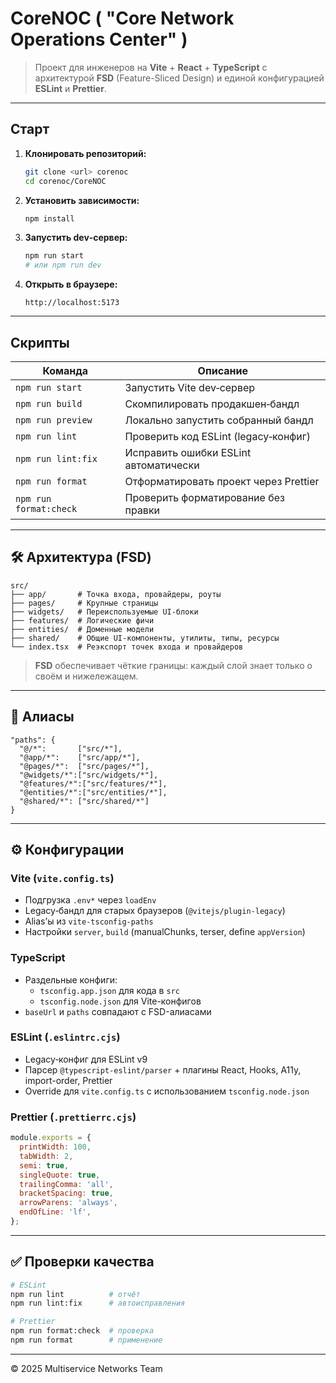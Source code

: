 # CoreNOC ( "Core Network Operations Center" )

> Проект для инженеров на **Vite** + **React** + **TypeScript** с архитектурой **FSD** (Feature-Sliced Design) и единой конфигурацией **ESLint** и **Prettier**.

---

## Старт

1. **Клонировать репозиторий:**
   ```bash
   git clone <url> corenoc
   cd corenoc/CoreNOC
   ```
2. **Установить зависимости:**
   ```bash
   npm install
   ```
3. **Запустить dev‑сервер:**
   ```bash
   npm run start
   # или npm run dev
   ```
4. **Открыть в браузере:**
   ```
   http://localhost:5173
   ```

---

## Скрипты

| Команда                | Описание                              |
| ---------------------- | ------------------------------------- |
| `npm run start`        | Запустить Vite dev‑сервер             |
| `npm run build`        | Скомпилировать продакшен‑бандл        |
| `npm run preview`      | Локально запустить собранный бандл    |
| `npm run lint`         | Проверить код ESLint (legacy‑конфиг)  |
| `npm run lint:fix`     | Исправить ошибки ESLint автоматически |
| `npm run format`       | Отформатировать проект через Prettier |
| `npm run format:check` | Проверить форматирование без правки   |

---

## 🛠 Архитектура (FSD)

```text
src/
├── app/       # Точка входа, провайдеры, роуты
├── pages/     # Крупные страницы
├── widgets/   # Переиспользуемые UI‑блоки
├── features/  # Логические фичи
├── entities/  # Доменные модели
├── shared/    # Общие UI‑компоненты, утилиты, типы, ресурсы
└── index.tsx  # Реэкспорт точек входа и провайдеров
```

> **FSD** обеспечивает чёткие границы: каждый слой знает только о своём и нижележащем.

---

## 🔗 Алиасы

```jsonc
"paths": {
  "@/*":       ["src/*"],
  "@app/*":    ["src/app/*"],
  "@pages/*":  ["src/pages/*"],
  "@widgets/*":["src/widgets/*"],
  "@features/*":["src/features/*"],
  "@entities/*":["src/entities/*"],
  "@shared/*": ["src/shared/*"]
}
```

---

## ⚙ Конфигурации

### Vite (`vite.config.ts`)

- Подгрузка `.env*` через `loadEnv`
- Legacy‑бандл для старых браузеров (`@vitejs/plugin-legacy`)
- Alias’ы из `vite-tsconfig-paths`
- Настройки `server`, `build` (manualChunks, terser, define `appVersion`)

### TypeScript

- Раздельные конфиги:
  - `tsconfig.app.json` для кода в `src`
  - `tsconfig.node.json` для Vite-конфигов
- `baseUrl` и `paths` совпадают с FSD-алиасами

### ESLint (`.eslintrc.cjs`)

- Legacy‑конфиг для ESLint v9
- Парсер `@typescript-eslint/parser` + плагины React, Hooks, A11y, import-order, Prettier
- Override для `vite.config.ts` с использованием `tsconfig.node.json`

### Prettier (`.prettierrc.cjs`)

```js
module.exports = {
  printWidth: 100,
  tabWidth: 2,
  semi: true,
  singleQuote: true,
  trailingComma: 'all',
  bracketSpacing: true,
  arrowParens: 'always',
  endOfLine: 'lf',
};
```

---

## ✅ Проверки качества

```bash
# ESLint
npm run lint          # отчёт
npm run lint:fix      # автоисправления

# Prettier
npm run format:check  # проверка
npm run format        # применение
```

---

© 2025 Multiservice Networks Team
